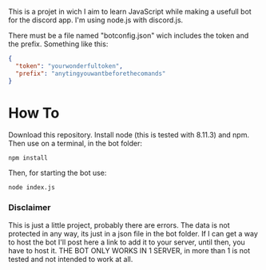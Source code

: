 This is a projet in wich I aim to learn JavaScript while making a usefull bot
for the discord app. I'm using node.js with discord.js.

There must be a file named "botconfig.json" wich includes the token and the
prefix. Something like this:

```json
{
  "token": "yourwonderfultoken",
  "prefix": "anytingyouwantbeforethecomands"
}
```

# How To
Download this repository. Install node (this is tested with 8.11.3) and npm. Then use on a terminal, in the bot folder:

`npm install`

Then, for starting the bot use:

`node index.js`

### Disclaimer
This is just a little project, probably there are errors. The data is not protected in any way, its just in a json file in the bot folder. If I can get a way to host the bot I'll post here a link to add it to your server, until then, you have to host it. THE BOT ONLY WORKS IN 1 SERVER, in more than 1 is not tested and not intended to work at all.
